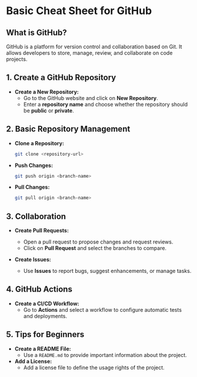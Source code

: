 # Basic Cheat Sheet for GitHub



## What is GitHub?

GitHub is a platform for version control and collaboration based on Git. It allows developers to store, manage, review, and collaborate on code projects.

## 1. Create a GitHub Repository

- **Create a New Repository:**
  - Go to the GitHub website and click on **New Repository**.
  - Enter a **repository name** and choose whether the repository should be **public** or **private**.

## 2. Basic Repository Management

- **Clone a Repository:**
  ```bash
  git clone <repository-url>
  ```

- **Push Changes:**
  ```bash
  git push origin <branch-name>
  ```

- **Pull Changes:**
  ```bash
  git pull origin <branch-name>
  ```

## 3. Collaboration

- **Create Pull Requests:**
  - Open a pull request to propose changes and request reviews.
  - Click on **Pull Request** and select the branches to compare.

- **Create Issues:**
  - Use **Issues** to report bugs, suggest enhancements, or manage tasks.

## 4. GitHub Actions

- **Create a CI/CD Workflow:**
  - Go to **Actions** and select a workflow to configure automatic tests and deployments.

## 5. Tips for Beginners

- **Create a README File:**
  - Use a `README.md` to provide important information about the project.
- **Add a License:**
  - Add a license file to define the usage rights of the project.
